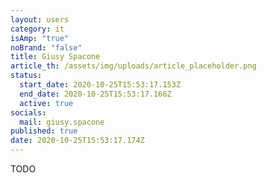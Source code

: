 ```yaml
---
layout: users
category: it
isAmp: "true"
noBrand: "false"
title: Giusy Spacone
article_th: /assets/img/uploads/article_placeholder.png
status:
  start_date: 2020-10-25T15:53:17.153Z
  end_date: 2020-10-25T15:53:17.166Z
  active: true
socials:
  mail: giusy.spacone
published: true
date: 2020-10-25T15:53:17.174Z
---
```

TODO